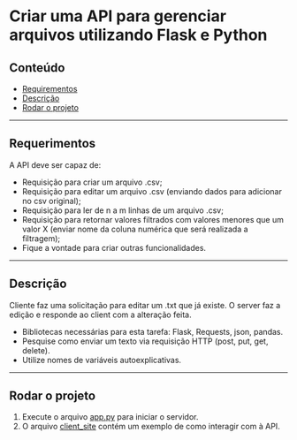# Criar uma API para gerenciar arquivos utilizando Flask e Python

## Conteúdo

- [Requirementos](#requerimentos)
- [Descrição](#descrição)
- [Rodar o projeto](#rodar-o-projeto)

---

## Requerimentos

A API deve ser capaz de:

- Requisição para criar um arquivo .csv;
- Requisição para editar um arquivo .csv (enviando dados para adicionar no csv original);
- Requisição para ler de n a m linhas de um arquivo .csv;
- Requisição para retornar valores filtrados com valores menores que um valor X (enviar nome da coluna numérica que será realizada a filtragem);
- Fique a vontade para criar outras funcionalidades.

---

## Descrição

Cliente faz uma solicitação para editar um .txt que já existe. O server faz a edição e responde ao client com a alteração feita.

- Bibliotecas necessárias para esta tarefa: Flask, Requests, json, pandas.
- Pesquise como enviar um texto via requisição HTTP (post, put, get, delete).
- Utilize nomes de variáveis autoexplicativas.

---

## Rodar o projeto

1. Execute o arquivo [app.py](app.py) para iniciar o servidor.
2. O arquivo [client_site](client_site.ipynb) contém um exemplo de como interagir com à API.
